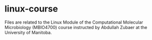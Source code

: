 # linux-course
Files are related to the Linux Module of the Computational Molecular Microbiology (MBIO4700) course instructed by Abdullah Zubaer at the University of Manitoba.
